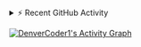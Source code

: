 <details>
  <summary>⚡ Recent GitHub Activity</summary>
  <br/>

<!--START_SECTION:activity-->
1. 🗣 Commented on [#899](https://github.com/anuraghazra/github-readme-stats/issues/899) in [anuraghazra/github-readme-stats](https://github.com/anuraghazra/github-readme-stats)
2. 🎉 Merged PR [#110](https://github.com/DenverCoder1/github-readme-streak-stats/pull/110) in [DenverCoder1/github-readme-streak-stats](https://github.com/DenverCoder1/github-readme-streak-stats)
3. ❗️ Closed issue [#109](https://github.com/DenverCoder1/github-readme-streak-stats/issues/109) in [DenverCoder1/github-readme-streak-stats](https://github.com/DenverCoder1/github-readme-streak-stats)
4. 💪 Opened PR [#110](https://github.com/DenverCoder1/github-readme-streak-stats/pull/110) in [DenverCoder1/github-readme-streak-stats](https://github.com/DenverCoder1/github-readme-streak-stats)
5. ❗️ Opened issue [#109](https://github.com/DenverCoder1/github-readme-streak-stats/issues/109) in [DenverCoder1/github-readme-streak-stats](https://github.com/DenverCoder1/github-readme-streak-stats)
<!--END_SECTION:activity-->
</details>

<!-- https://github.com/ashutosh00710/github-readme-activity-graph -->
<a href="https://github.com/ashutosh00710/github-readme-activity-graph"><img alt="DenverCoder1's Activity Graph" src="https://activity-graph.herokuapp.com/graph?username=amtsngh&bg_color=1F222E&color=F8D866&line=F85D7F&point=FFFFFF&hide_border=true" /></a>
